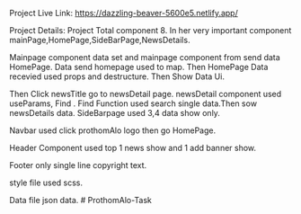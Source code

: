 
Project Live Link:  https://dazzling-beaver-5600e5.netlify.app/

Project Details: Project Total component 8. In her very important component mainPage,HomePage,SideBarPage,NewsDetails.

Mainpage component data set and mainpage component from send data HomePage. Data send homepage used to map. Then HomePage Data recevied used props and destructure.
Then Show Data Ui.

Then Click newsTitle go to newsDetail page. newsDetail component used useParams, Find . Find Function used search single data.Then sow newsDetails data. SideBarpage used 3,4 data show only.

Navbar used click prothomAlo logo then go HomePage.

Header Component used top 1 news show and 1 add  banner show.

Footer only single line copyright text.

style file used scss.

Data file  json data.
#   P r o t h o m A l o - T a s k  
 